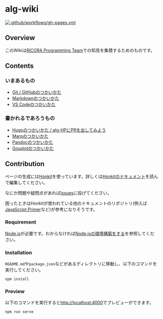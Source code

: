 # alg-wiki

[![.github/workflows/gh-pages.yml](https://github.com/RICORA/alg-wiki/actions/workflows/gh-pages.yml/badge.svg)](https://github.com/RICORA/alg-wiki/actions/workflows/gh-pages.yml)


## Overview

このWikiは[RICORA Programming Team](https://alg.tus-ricora.com)での知見を集積するためのものです。

## Contents

### いまあるもの

- [Git / GitHubのつかいかた](git-tutorial/)
- [Markdownのつかいかた](md-tutorial/)
- [VS Codeのつかいかた](vscode-tutorial/)

### 書かれるであろうもの

- [Hugoのつかいかた / alg-HPにPRを出してみよう]()
- [Marpのつかいかた]()
- [Pandocのつかいかた]()
- [Gnuplotのつかいかた]()




## Contribution

ページの生成には[Honkit](https://github.com/honkit/honkit)を使っています。詳しくは[Honkitのドキュメント](https://honkit.netlify.app/)を読んで編集してください。

なにか問題や疑問点があれば[Issues](https://github.com/RICORA/alg-wiki/issues)に投げてください。

困ったときはHonkitが使われている他のドキュメントのリポジトリ(例えば[JavaScript Primer](https://jsprimer.net/)など)が参考になりそうです。

### Requirement

[Node.js](https://nodejs.org/)が必要です。わからなければ[Node.jsの環境構築をする]()を参照してください。

### Installation

`README.md`や`package.json`などがあるディレクトリに移動し、以下のコマンドを実行してください。

```
npm install
```

### Preview

以下のコマンドを実行すると[http://localhost:4000](http://localhost:4000)でプレビューができます。

```
npm run serve
```
